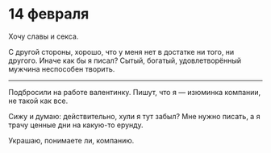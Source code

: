 # 14 февраля

Хочу славы и секса.

С другой стороны, хорошо, что у меня нет в достатке ни того, ни другого. Иначе как бы я писал? Сытый, богатый, удовлетворённый мужчина неспособен творить.

---- 

Подбросили на работе валентинку. Пишут, что я — изюминка компании, не такой как все.

Сижу и думаю: действительно, хули я тут забыл? Мне нужно писать, а я трачу ценные дни на какую-то ерунду. 

Украшаю, понимаете ли, компанию.